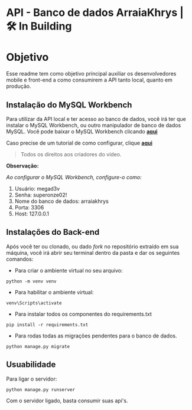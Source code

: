 # API - Banco de dados ArraiaKhrys | :hammer_and_wrench: In Building

# Objetivo

Esse readme tem como objetivo principal auxiliar os desenvolvedores mobile e front-end a como consumirem a API tanto local, quanto em produção.

## Instalação do MySQL Workbench

Para utilizar da API local e ter acesso ao banco de dados, você irá ter que instalar o MySQL Workbench, ou outro manipulador de banco de dados MySQL. Você pode baixar o MySQL Workbench clicando **[aqui](https://dev.mysql.com/get/Downloads/MySQLInstaller/mysql-installer-community-8.0.29.0.msi)**

Caso precise de um tutorial de como configurar, clique **[aqui](https://www.youtube.com/watch?v=zpssr3u1EO8)** 
> Todos os direitos aos criadores do vídeo.


**Observação:**

*Ao configurar o MySQL Workbench, configure-o como:*

1. Usuário: megad3v
2. Senha: superonze02!
3. Nome do banco de dados: arraiakhrys
4. Porta: 3306
5. Host: 127.0.0.1


## Instalações do Back-end

Após você ter ou clonado, ou dado _fork_ no repositório extraído em sua máquina, você irá abrir seu terminal dentro da pasta e dar os seguintes comandos:

- Para criar o ambiente virtual no seu arquivo:
```
python -m venv venv
```
- Para habilitar o ambiente virtual:
```
venv\Scripts\activate
```
- Para instalar todos os componentes do requirements.txt
```
pip install -r requirements.txt
```
- Para rodas todas as migrações pendentes para o banco de dados.
```
python manage.py migrate
```

## Usuabilidade

Para ligar o servidor:

```
python manage.py runserver
```

Com o servidor ligado, basta consumir suas api's.
